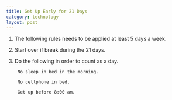 ```yaml
---
title: Get Up Early for 21 Days
category: technology
layout: post
---
```


1. The following rules needs to be applied at least 5 days a week.

2. Start over if break during the 21 days.

3. Do the following in order to count as a day.

		No sleep in bed in the morning.

		No cellphone in bed.

		Get up before 8:00 am.

<br>
<br>
<style>

circle,
path {
  cursor: pointer;
}

circle {
  fill: none;
  pointer-events: all;
}

#tooltip { background-color: white;
			  padding: 3px 5px;
			  border: 1px solid black;
			  text-align: center;}

html {
	font-family: sans-serif;
	
}
</style>
<script src="http://d3js.org/d3.v3.min.js"></script>
<div class="task"></div>
<script src="/js/task.js" id="task" data="/js/getup.json">
</script> 

